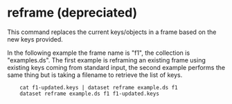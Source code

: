 reframe (depreciated)
=====================

This command replaces the current keys/objects in a frame based
on the new keys provided. 

In the following example the frame name is \"f1\", the collection is
\"examples.ds\". The first example is reframing an existing frame using
existing keys coming from standard input, the second example performs
the same thing but is taking a filename to retrieve the list of keys.

```shell
    cat f1-updated.keys | dataset reframe example.ds f1
    dataset reframe example.ds f1 f1-updated.keys
```

